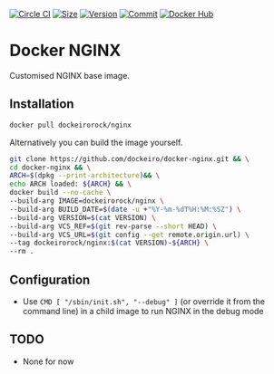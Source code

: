[![Circle CI](https://circleci.com/gh/dockeirorock/docker-nginx.svg?style=shield "CircleCI")](https://circleci.com/gh/dockeirorock/docker-nginx)&nbsp;[![Size](https://images.microbadger.com/badges/image/dockeirorock/nginx.svg)](http://microbadger.com/images/dockeirorock/nginx)&nbsp;[![Version](https://images.microbadger.com/badges/version/dockeirorock/nginx.svg)](http://microbadger.com/images/dockeirorock/nginx)&nbsp;[![Commit](https://images.microbadger.com/badges/commit/dockeirorock/nginx.svg)](http://microbadger.com/images/dockeirorock/nginx)&nbsp;[![Docker Hub](https://img.shields.io/docker/pulls/dockeirorock/nginx.svg)](https://hub.docker.com/r/dockeirorock/nginx/)

Docker NGINX
============

Customised NGINX base image.

Installation
------------

```sh
docker pull dockeirorock/nginx
```

Alternatively you can build the image yourself.

```sh
git clone https://github.com/dockeiro/docker-nginx.git && \
cd docker-nginx && \
ARCH=$(dpkg --print-architecture)&& \
echo ARCH loaded: ${ARCH} && \
docker build --no-cache \
--build-arg IMAGE=dockeirorock/nginx \
--build-arg BUILD_DATE=$(date -u +"%Y-%m-%dT%H:%M:%SZ") \
--build-arg VERSION=$(cat VERSION) \
--build-arg VCS_REF=$(git rev-parse --short HEAD) \
--build-arg VCS_URL=$(git config --get remote.origin.url) \
--tag dockeirorock/nginx:$(cat VERSION)-${ARCH} \
--rm .
```

Configuration
-------------

* Use `CMD [ "/sbin/init.sh", "--debug" ]` (or override it from the command line) in a child image to run NGINX in the debug mode

TODO
----

* None for now
